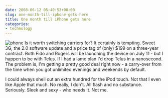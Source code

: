 ```yaml
---
date: 2008-06-12 05:40:53+00:00
slug: one-month-till-iphone-gets-here
title: One month till iPhone gets here
categories:
- technology
---
```


![phone](http://wordbit.freehostia.com/wp-content/uploads/2008/06/phone.png) Is it worth switching carriers for? It certainly is tempting. Sweet 3G, the 2.0 software update and a price tag of (only) $199 on a three-year contract. Both Fido and Rogers will be launching the device on July 11 - but I happen to be with Telus. If I had a lame plan I'd drop Telus in a nanosecond. The problem is, I'm getting a pretty good deal right now - a carry-over from the time when you got unlimited evenings and weekends by default.

I could always shell out an extra hundred for the iPod touch. Not that I even like Apple that much. No really, I don't. All flash and no substance. Seriously. Sleek and sexy - who needs it. Not me.
